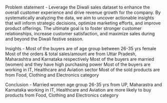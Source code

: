 Problem statement - Leverage the Diwali sales dataset to enhance the overall customer experience and drive revenue growth for the company. By systematically analyzing the data, we aim to uncover actionable insights that will inform strategic decisions, optimize marketing efforts, and improve product offerings. The ultimate goal is to foster stronger customer relationships, increase customer satisfaction, and maximize sales during and beyond the Diwali festive season.


Insights -
Most of the buyers are of age group between 26-35 yrs female
Most of the orders & total sales/amount are from Uttar Pradesh, Maharashtra and Karnataka respectively
Most of the buyers are married (women) and they have high purchasing power
Most of the buyers are working in IT, Healthcare and Aviation sector
Most of the sold products are from Food, Clothing and Electronics category


Conclusion - Married women age group 26-35 yrs from UP, Maharastra and Karnataka working in IT, Healthcare and Aviation are more likely to buy products from Food, Clothing and Electronics category
